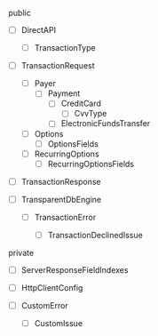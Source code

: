 public
- [ ] DirectAPI
  - [ ] TransactionType

- [ ] TransactionRequest
  - [ ] Payer
    - [ ] Payment
      - [ ] CreditCard
        - [ ] CvvType
      - [ ] ElectronicFundsTransfer
      
  - [ ] Options
    - [ ] OptionsFields
    
  - [ ] RecurringOptions
    - [ ] RecurringOptionsFields

- [ ] TransactionResponse

- [ ] TransparentDbEngine
  - [ ] TransactionError
    - [ ] TransactionDeclinedIssue
  


private
- [ ] ServerResponseFieldIndexes
- [ ] HttpClientConfig  
  
- [ ] CustomError
  - [ ] CustomIssue